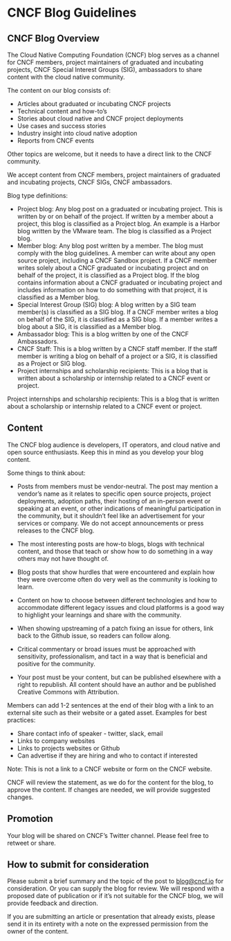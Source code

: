 # CNCF Blog Guidelines #

## CNCF Blog Overview ##

The Cloud Native Computing Foundation (CNCF) blog serves as a channel for CNCF members, project maintainers of graduated and incubating projects, CNCF Special Interest Groups (SIG), ambassadors to share content with the cloud native community.

The content on our blog consists of:
* Articles about graduated or incubating CNCF projects
* Technical content and how-to’s
* Stories about cloud native and CNCF project deployments
* Use cases and success stories
* Industry insight into cloud native adoption
* Reports from CNCF events

Other topics are welcome, but it needs to have a direct link to the CNCF community.

We accept content from CNCF members, project maintainers of graduated and incubating projects, CNCF SIGs, CNCF ambassadors.

Blog type definitions:
* Project blog: Any blog post on a graduated or incubating project. This is written by or on behalf of the project. If written by a member about a project, this blog is classified as a Project blog. An example is a Harbor blog written by the VMware team. The blog is classified as a Project blog.
* Member blog: Any blog post written by a member. The blog must comply with the blog guidelines. A member can write about any open source project, including a CNCF Sandbox project. If a CNCF member writes solely about a CNCF graduated or incubating project and on behalf of the project, it is classified as a Project blog. If the blog contains information about a CNCF graduated or incubating project and includes information on how to do something with that project, it is classified as a Member blog.
* Special Interest Group (SIG) blog: A blog written by a SIG team member(s) is classified as a SIG blog. If a CNCF member writes a blog on behalf of the SIG, it is classified as a SIG blog. If a member writes a blog about a SIG, it is classified as a Member blog.
* Ambassador blog: This is a blog written by one of the CNCF Ambassadors.
* CNCF Staff: This is a blog written by a CNCF staff member. If the staff member is writing a blog on behalf of a project or a SIG, it is classified as a Project or SIG blog.
* Project internships and scholarship recipients: This is a blog that is written about a scholarship or internship related to a CNCF event or project.

Project internships and scholarship recipients: This is a blog that is written about a scholarship or internship related to a CNCF event or project.

## Content ##
The CNCF blog audience is developers, IT operators, and cloud native and open source enthusiasts. Keep this in mind as you develop your blog content.

Some things to think about:
* Posts from members must be vendor-neutral. The post may mention a vendor’s name as it relates to specific open source projects, project deployments, adoption paths, their hosting of an in-person event or speaking at an event, or other indications of meaningful participation in the community, but it shouldn’t feel like an advertisement for your services or company. We do not accept announcements or press releases to the CNCF blog.

* The most interesting posts are how-to blogs, blogs with technical content, and those that teach or show how to do something in a way others may not have thought of.
* Blog posts that show hurdles that were encountered and explain how they were overcome often do very well as the community is looking to learn.
* Content on how to choose between different technologies and how to accommodate different legacy issues and cloud platforms is a good way to highlight your learnings and share with the community.
* When showing upstreaming of a patch fixing an issue for others, link back to the Github issue, so readers can follow along.
* Critical commentary or broad issues must be approached with sensitivity, professionalism, and tact in a way that is beneficial and positive for the community.
* Your post must be your content, but can be published elsewhere with a right to republish. All content should have an author and be published Creative Commons with Attribution.

Members can add 1-2 sentences at the end of their blog with a link to an external site such as their website or a gated asset. Examples for best practices:
* Share contact info of  speaker - twitter, slack, email
* Links to company websites
* Links to projects websites or Github
* Can advertise if they are hiring and who to contact if interested

Note: This is not a link to a CNCF website or form on the CNCF website.

CNCF will review the statement, as we do for the content for the blog, to approve the content. If changes are needed, we will provide suggested changes. 

## Promotion ##
Your blog will be shared on CNCF’s Twitter channel. Please feel free to retweet or share.

## How to submit for consideration ##
Please submit a brief summary and the topic of the post to blog@cncf.io for consideration. Or you can supply the blog for review. We will respond with a proposed date of publication or if it’s not suitable for the CNCF blog, we will provide feedback and direction.

If you are submitting an article or presentation that already exists, please send it in its entirety with a note on the expressed permission from the owner of the content.
